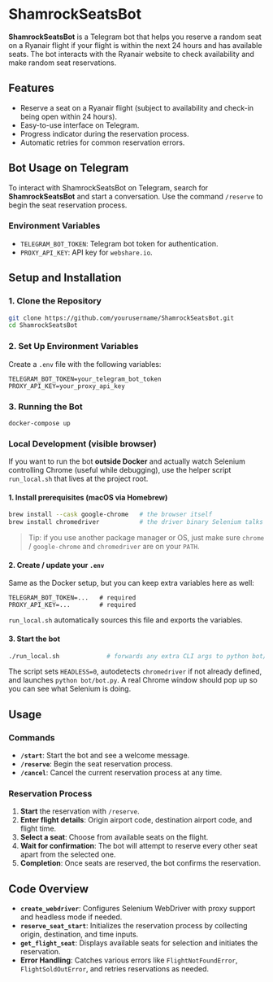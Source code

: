 # ShamrockSeatsBot

**ShamrockSeatsBot** is a Telegram bot that helps you reserve a random seat on a Ryanair flight if your flight is within the next 24 hours and has available seats. The bot interacts with the Ryanair website to check availability and make random seat reservations.

## Features

- Reserve a seat on a Ryanair flight (subject to availability and check-in being open within 24 hours).
- Easy-to-use interface on Telegram.
- Progress indicator during the reservation process.
- Automatic retries for common reservation errors.

## Bot Usage on Telegram

To interact with ShamrockSeatsBot on Telegram, search for **ShamrockSeatsBot** and start a conversation. Use the command `/reserve` to begin the seat reservation process.

### Environment Variables

- `TELEGRAM_BOT_TOKEN`: Telegram bot token for authentication.
- `PROXY_API_KEY`: API key for `webshare.io`.

## Setup and Installation

### 1. Clone the Repository

```bash
git clone https://github.com/yourusername/ShamrockSeatsBot.git
cd ShamrockSeatsBot
```

### 2. Set Up Environment Variables

Create a `.env` file with the following variables:

```plaintext
TELEGRAM_BOT_TOKEN=your_telegram_bot_token
PROXY_API_KEY=your_proxy_api_key
```

### 3. Running the Bot

`docker-compose up`

### Local Development (visible browser)

If you want to run the bot **outside Docker** and actually watch Selenium controlling Chrome (useful while debugging), use the helper script `run_local.sh` that lives at the project root.

#### 1. Install prerequisites (macOS via Homebrew)

```bash
brew install --cask google-chrome   # the browser itself
brew install chromedriver           # the driver binary Selenium talks to
```

> Tip: if you use another package manager or OS, just make sure `chrome` / `google-chrome` and `chromedriver` are on your `PATH`.

#### 2. Create / update your `.env`

Same as the Docker setup, but you can keep extra variables here as well:

```dotenv
TELEGRAM_BOT_TOKEN=...   # required
PROXY_API_KEY=...        # required
```

`run_local.sh` automatically sources this file and exports the variables.

#### 3. Start the bot

```bash
./run_local.sh             # forwards any extra CLI args to python bot/bot.py
```

The script sets `HEADLESS=0`, autodetects `chromedriver` if not already defined, and launches `python bot/bot.py`. A real Chrome window should pop up so you can see what Selenium is doing.

## Usage

### Commands

- **`/start`**: Start the bot and see a welcome message.
- **`/reserve`**: Begin the seat reservation process.
- **`/cancel`**: Cancel the current reservation process at any time.

### Reservation Process

1. **Start** the reservation with `/reserve`.
2. **Enter flight details**: Origin airport code, destination airport code, and flight time.
3. **Select a seat**: Choose from available seats on the flight.
4. **Wait for confirmation**: The bot will attempt to reserve every other seat apart from the selected one.
5. **Completion**: Once seats are reserved, the bot confirms the reservation.

## Code Overview

- **`create_webdriver`**: Configures Selenium WebDriver with proxy support and headless mode if needed.
- **`reserve_seat_start`**: Initializes the reservation process by collecting origin, destination, and time inputs.
- **`get_flight_seat`**: Displays available seats for selection and initiates the reservation.
- **Error Handling**: Catches various errors like `FlightNotFoundError`, `FlightSoldOutError`, and retries reservations as needed.